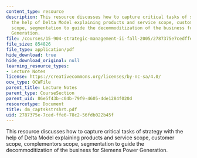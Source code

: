 ```yaml
---
content_type: resource
description: This resource discusses how to capture critical tasks of strategy with
  the help of Delta Model explaining products and service scope, customer scope, complementors
  scope, segmentation to guide the decommoditization of the business for Siemens Power
  Generation.
file: /courses/15-904-strategic-management-ii-fall-2005/2787375e7cedffe678c256fdb022b45f_dm_captskstrshrt.pdf
file_size: 854826
file_type: application/pdf
hide_download: true
hide_download_original: null
learning_resource_types:
- Lecture Notes
license: https://creativecommons.org/licenses/by-nc-sa/4.0/
ocw_type: OCWFile
parent_title: Lecture Notes
parent_type: CourseSection
parent_uid: 86e5f43b-c04b-79f9-4605-4de1284f020d
resourcetype: Document
title: dm_captskstrshrt.pdf
uid: 2787375e-7ced-ffe6-78c2-56fdb022b45f
---
```

This resource discusses how to capture critical tasks of strategy with the help of Delta Model explaining products and service scope, customer scope, complementors scope, segmentation to guide the decommoditization of the business for Siemens Power Generation.